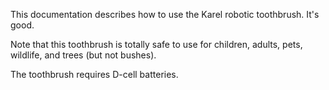 This documentation describes how to use the Karel robotic toothbrush. It's good.


Note that this toothbrush is totally safe to use for children, adults, pets, wildlife, and trees (but not bushes).


The toothbrush requires D-cell batteries.

